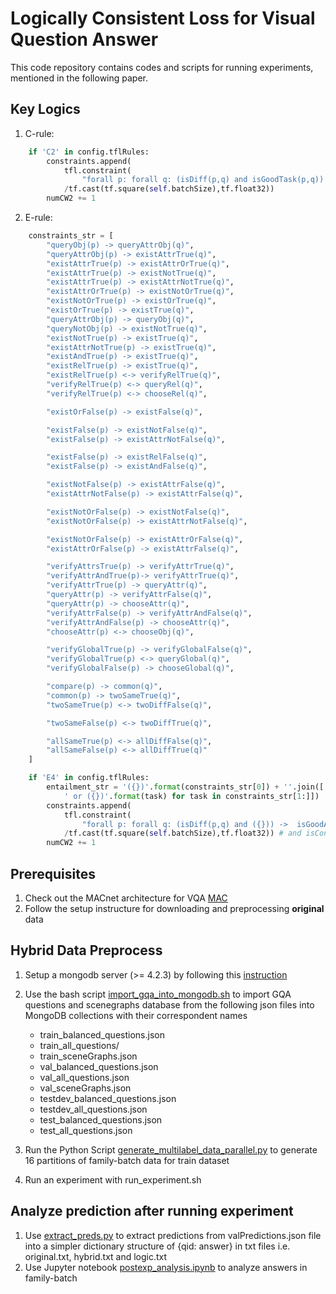 # Logically Consistent Loss for Visual Question Answer

This code repository contains codes and scripts for running experiments,
mentioned in the following paper.

## Key Logics
1. C-rule:
```python
    if 'C2' in config.tflRules:
        constraints.append(
            tfl.constraint(
                "forall p: forall q: (isDiff(p,q) and isGoodTask(p,q)) -> (isGoodAns(p,q))")
            /tf.cast(tf.square(self.batchSize),tf.float32))
        numCW2 += 1
```

2. E-rule:
```python
    constraints_str = [
        "queryObj(p) -> queryAttrObj(q)",
        "queryAttrObj(p) -> existAttrTrue(q)",
        "existAttrTrue(p) -> existAttrOrTrue(q)",
        "existAttrTrue(p) -> existNotTrue(q)",
        "existAttrTrue(p) -> existAttrNotTrue(q)",
        "existAttrOrTrue(p) -> existNotOrTrue(q)",
        "existNotOrTrue(p) -> existOrTrue(q)",
        "existOrTrue(p) -> existTrue(q)",
        "queryAttrObj(p) -> queryObj(q)",
        "queryNotObj(p) -> existNotTrue(q)",
        "existNotTrue(p) -> existTrue(q)",
        "existAttrNotTrue(p) -> existTrue(q)",
        "existAndTrue(p) -> existTrue(q)",
        "existRelTrue(p) -> existTrue(q)",
        "existRelTrue(p) <-> verifyRelTrue(q)",
        "verifyRelTrue(p) <-> queryRel(q)",
        "verifyRelTrue(p) <-> chooseRel(q)",

        "existOrFalse(p) -> existFalse(q)",

        "existFalse(p) -> existNotFalse(q)",
        "existFalse(p) -> existAttrNotFalse(q)",

        "existFalse(p) -> existRelFalse(q)",
        "existFalse(p) -> existAndFalse(q)",

        "existNotFalse(p) -> existAttrFalse(q)",
        "existAttrNotFalse(p) -> existAttrFalse(q)",

        "existNotOrFalse(p) -> existNotFalse(q)",
        "existNotOrFalse(p) -> existAttrNotFalse(q)",

        "existNotOrFalse(p) -> existAttrOrFalse(q)",
        "existAttrOrFalse(p) -> existAttrFalse(q)",

        "verifyAttrsTrue(p) -> verifyAttrTrue(q)",
        "verifyAttrAndTrue(p)-> verifyAttrTrue(q)",
        "verifyAttrTrue(p) -> queryAttr(q)",
        "queryAttr(p) -> verifyAttrFalse(q)",
        "queryAttr(p) -> chooseAttr(q)",
        "verifyAttrFalse(p) -> verifyAttrAndFalse(q)",
        "verifyAttrAndFalse(p) -> chooseAttr(q)",
        "chooseAttr(p) <-> chooseObj(q)",

        "verifyGlobalTrue(p) -> verifyGlobalFalse(q)",
        "verifyGlobalTrue(p) <-> queryGlobal(q)",
        "verifyGlobalFalse(p) -> chooseGlobal(q)",

        "compare(p) -> common(q)",
        "common(p) -> twoSameTrue(q)",
        "twoSameTrue(p) <-> twoDiffFalse(q)",

        "twoSameFalse(p) <-> twoDiffTrue(q)",

        "allSameTrue(p) <-> allDiffFalse(q)",
        "allSameFalse(p) <-> allDiffTrue(q)"
    ]

    if 'E4' in config.tflRules:
        entailment_str = '({})'.format(constraints_str[0]) + ''.join([
            ' or ({})'.format(task) for task in constraints_str[1:]])
        constraints.append(
            tfl.constraint(
                "forall p: forall q: (isDiff(p,q) and ({})) ->  isGoodAns(p,q)".format(entailment_str))\
            /tf.cast(tf.square(self.batchSize),tf.float32)) # and isConTaskAns(p,q)
        numCW2 += 1
```


## Prerequisites

1. Check out the MACnet architecture for VQA [MAC](https://github.com/stanfordnlp/mac-network/tree/gqa)
2. Follow the setup instructure for downloading and preprocessing **original**
   data

## Hybrid Data Preprocess
1. Setup a mongodb server (>= 4.2.3) by following this
   [instruction](https://docs.mongodb.com/manual/installation/)
2. Use the bash script [import_gqa_into_mongodb.sh](./gqa_preprocess/import_gqa_into_mongodb.sh') to
   import GQA questions and scenegraphs database from the following json files
   into MongoDB collections with their correspondent names
   - train_balanced_questions.json
   - train_all_questions/
   - train_sceneGraphs.json
   - val_balanced_questions.json
   - val_all_questions.json
   - val_sceneGraphs.json
   - testdev_balanced_questions.json
   - testdev_all_questions.json
   - test_balanced_questions.json
   - test_all_questions.json

3. Run the Python Script [generate_multilabel_data_parallel.py](./data/generate_multilabel_data_parallel.py) to
   generate 16 partitions of family-batch data for train dataset
4. Run an experiment with run_experiment.sh

## Analyze prediction after running experiment
1. Use [extract_preds.py](./data/extract_preds.py) to extract predictions from valPredictions.json file into a simpler dictionary
   structure of {qid: answer} in txt files i.e. original.txt, hybrid.txt and
   logic.txt 
2. Use Jupyter notebook [postexp_analysis.ipynb](./preds_postprocess/postexp_analysis.ipynb) to analyze answers in family-batch

